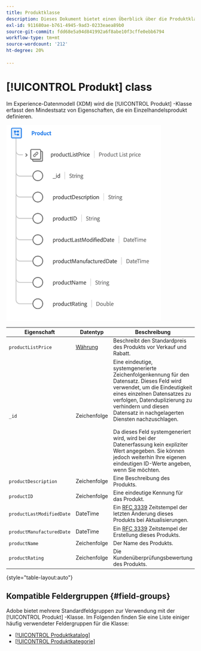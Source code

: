 ```yaml
---
title: Produktklasse
description: Dieses Dokument bietet einen Überblick über die Produktklasse im Experience-Datenmodell (XDM).
exl-id: 911680ae-b761-4945-9ad3-0233eaea89b0
source-git-commit: fdd68e5a94d841992a6f8abe10f3cffe0ebb6794
workflow-type: tm+mt
source-wordcount: '212'
ht-degree: 20%

---
```


# [!UICONTROL Produkt] class

Im Experience-Datenmodell (XDM) wird die [!UICONTROL Produkt] -Klasse erfasst den Mindestsatz von Eigenschaften, die ein Einzelhandelsprodukt definieren.

![](../images/classes/product.png)

| Eigenschaft | Datentyp | Beschreibung |
| --- | --- | --- |
| `productListPrice` | [Währung](../data-types/currency.md) | Beschreibt den Standardpreis des Produkts vor Verkauf und Rabatt. |
| `_id` | Zeichenfolge | Eine eindeutige, systemgenerierte Zeichenfolgenkennung für den Datensatz. Dieses Feld wird verwendet, um die Eindeutigkeit eines einzelnen Datensatzes zu verfolgen, Datenduplizierung zu verhindern und diesen Datensatz in nachgelagerten Diensten nachzuschlagen.<br><br>Da dieses Feld systemgeneriert wird, wird bei der Datenerfassung kein expliziter Wert angegeben. Sie können jedoch weiterhin Ihre eigenen eindeutigen ID-Werte angeben, wenn Sie möchten. |
| `productDescription` | Zeichenfolge | Eine Beschreibung des Produkts. |
| `productID` | Zeichenfolge | Eine eindeutige Kennung für das Produkt. |
| `productLastModifiedDate` | DateTime | Ein [RFC 3339](https://datatracker.ietf.org/doc/html/rfc3339) Zeitstempel der letzten Änderung dieses Produkts bei Aktualisierungen. |
| `productManufacturedDate` | DateTime | Ein [RFC 3339](https://datatracker.ietf.org/doc/html/rfc3339) Zeitstempel der Erstellung dieses Produkts. |
| `productName` | Zeichenfolge | Der Name des Produkts. |
| `productRating` | Zeichenfolge | Die Kundenüberprüfungsbewertung des Produkts. |

{style="table-layout:auto"}

## Kompatible Feldergruppen {#field-groups}

Adobe bietet mehrere Standardfeldgruppen zur Verwendung mit der [!UICONTROL Produkt] -Klasse. Im Folgenden finden Sie eine Liste einiger häufig verwendeter Feldergruppen für die Klasse:

* [[!UICONTROL Produktkatalog]](../field-groups/product/product-catalog.md)
* [[!UICONTROL Produktkategorie]](../field-groups/product/product-category.md)
